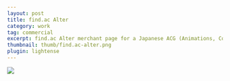 ```yaml
---
layout: post
title: find.ac Alter
category: work
tag: commercial
excerpt: find.ac Alter merchant page for a Japanese ACG (Animations, Comics and Games) community
thumbnail: thumb/find.ac-alter.png
plugin: lightense
---
```


<p class="browser"><img src="{{ site.file }}/find.ac-alter.jpg"></p>
